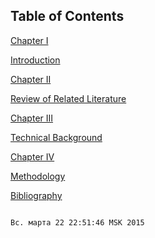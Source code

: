 Table of Contents 
-----------------
[Chapter I](#chapter1)

[Introduction](#introduction)
	
[Chapter II](#chapterII)

[Review of Related Literature](#reviewofrelatedliterature)
	
[Chapter III](#chapterIII)

[Technical Background](#technicalbackground)
	
[Chapter IV](#chapterIV)

[Methodology](#methodology)
	
[Bibliography](#bibliography)

                                                                                                                                             Вс. марта 22 22:51:46 MSK 2015



